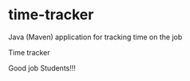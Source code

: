 # time-tracker
Java (Maven) application for tracking time on the job

Time tracker

Good job Students!!!

